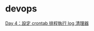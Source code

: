 # devops

<a href="https://github.com/jesseYeh0319/devops/tree/main/routine/day4">Day 4：設定 crontab 排程執行 log 清理器</a>
